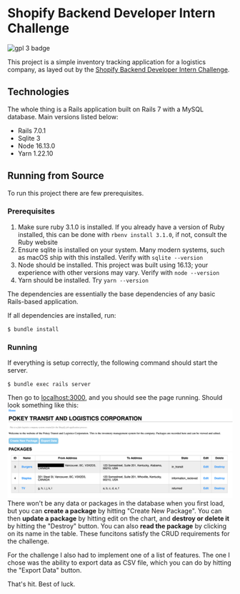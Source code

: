 # Shopify Backend Developer Intern Challenge

![gpl 3 badge](https://img.shields.io/badge/license-GPL%203.0-blue)

This project is a simple inventory tracking application for a logistics company, as layed
out by the [Shopify Backend Developer Intern Challenge](https://docs.google.com/document/d/1z9LZ_kZBUbg-O2MhZVVSqTmvDko5IJWHtuFmIu_Xg1A/edit).

## Technologies
The whole thing is a Rails application built on Rails 7 with
a MySQL database. Main versions listed below:
- Rails 7.0.1
- Sqlite 3
- Node 16.13.0
- Yarn 1.22.10

## Running from Source
To run this project there are few prerequisites.

### Prerequisites
1. Make sure ruby 3.1.0 is installed. If you already have a version of Ruby installed, this can be done with `rbenv install 3.1.0`, if not, consult the Ruby website
1. Ensure sqlite is installed on your system. Many modern systems, such as macOS ship with this installed. Verify with `sqlite --version`
1. Node should be installed. This project was built using 16.13; your experience with other versions may vary. Verify with `node --version`
1. Yarn should be installed. Try `yarn --version`

The dependencies are essentially the base dependencies of any basic Rails-based application.

If all dependencies are installed, run:
```shell
$ bundle install
```

### Running
If everything is setup correctly, the following command should start the server.
```shell
$ bundle exec rails server
```
Then go to [localhost:3000](localhost:3000), and you should see the page running. Should look something like this:
![running screenshot](readme_resources/running.png)
There won't be any data or packages in the database when you first load, but you
can **create a package** by hitting "Create New Package". You can then 
**update a package** by hitting edit on the chart, and **destroy or delete it** by hitting the "Destroy" button. You can also **read the package** by clicking on its name in the table. These funcitons satisfy the CRUD requirements for the challenge.

For the challenge I also had to implement one of a list of features. The one I
chose was the ability to export data as CSV file, which you can do by hitting
the "Export Data" button.

That's hit. Best of luck.
